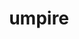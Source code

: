 ---
title: "umpire"
layout: cache
categories: [package, develop-2024-06-02]
meta: {"versions": ["2023.06.0", "2024.02.0", "6.0.0"], "compilers": ["cce@=15.0.1", "gcc@=10.3.0", "gcc@=11.1.0", "gcc@=11.4.0", "gcc@=7.3.1", "gcc@=7.5.0", "gcc@=9.4.0", "oneapi@=2024.0.0"], "oss": ["amzn2", "rhel8", "sle_hpc15", "ubuntu18.04", "ubuntu20.04", "ubuntu22.04"], "platforms": ["linux"], "targets": ["aarch64", "neoverse_n1", "neoverse_v1", "neoverse_v2", "ppc64le", "x86_64_v3", "x86_64_v4", "zen4"], "stacks": ["data-vis-sdk", "e4s", "e4s-cray-rhel", "e4s-cray-sles", "e4s-neoverse-v2", "e4s-neoverse_v1", "e4s-oneapi", "e4s-power", "e4s-rocm-external", "radiuss", "radiuss-aws", "radiuss-aws-aarch64", "root"], "num_specs": 43, "num_specs_by_stack": {"radiuss-aws-aarch64": 4, "root": 43, "radiuss-aws": 3, "e4s-cray-rhel": 1, "e4s-cray-sles": 1, "radiuss": 3, "e4s-power": 5, "data-vis-sdk": 2, "e4s-neoverse_v1": 7, "e4s-neoverse-v2": 5, "e4s": 5, "e4s-rocm-external": 4, "e4s-oneapi": 3}}
spec_details: [{"hash": "wicdzxs7k4ula4gxv5ndbuxbqkm3abv4", "compiler": "gcc@=7.3.1", "versions": ["2023.06.0"], "os": "amzn2", "platform": "linux", "target": "aarch64", "variants": ["~asan", "~backtrace", "build_system=cmake", "build_type=Release", "+c", "~cuda", "~dev_benchmarks", "~device_alloc", "~deviceconst", "~examples", "~fortran", "generator=make", "~ipc_shmem", "~ipo", "+mpi", "~numa", "~openmp", "~openmp_target", "patches=b963f07,c9ddae1", "~rocm", "~sanitizer_tests", "+shared", "~sqlite_experimental", "tests=none", "~tools", "~werror"], "stacks": ["radiuss-aws-aarch64", "root"], "size": "-", "tarball": "https://binaries.spack.io/develop-2024-06-02/build_cache/linux-amzn2-aarch64/gcc-7.3.1/umpire-2023.06.0/linux-amzn2-aarch64-gcc-7.3.1-umpire-2023.06.0-wicdzxs7k4ula4gxv5ndbuxbqkm3abv4.spack"}, {"hash": "4d4vx4fdqibqbbgar53fuv5g424huv7g", "compiler": "gcc@=7.3.1", "versions": ["2024.02.0"], "os": "amzn2", "platform": "linux", "target": "aarch64", "variants": ["~asan", "~backtrace", "build_system=cmake", "build_type=Release", "+c", "~cuda", "~dev_benchmarks", "~device_alloc", "~deviceconst", "~examples", "~fortran", "generator=make", "~ipc_shmem", "~ipo", "+mpi", "~numa", "~openmp", "~openmp_target", "~rocm", "~sanitizer_tests", "+shared", "~sqlite_experimental", "tests=none", "~tools", "~werror"], "stacks": ["radiuss-aws-aarch64", "root"], "size": "-", "tarball": "https://binaries.spack.io/develop-2024-06-02/build_cache/linux-amzn2-aarch64/gcc-7.3.1/umpire-2024.02.0/linux-amzn2-aarch64-gcc-7.3.1-umpire-2024.02.0-4d4vx4fdqibqbbgar53fuv5g424huv7g.spack"}, {"hash": "4m4fzjyfdrath5ac67kwq3dvrwwsf23y", "compiler": "gcc@=7.3.1", "versions": ["2024.02.0"], "os": "amzn2", "platform": "linux", "target": "neoverse_n1", "variants": ["~asan", "~backtrace", "build_system=cmake", "build_type=Release", "+c", "~cuda", "~dev_benchmarks", "~device_alloc", "~deviceconst", "~examples", "~fortran", "generator=make", "~ipc_shmem", "~ipo", "+mpi", "~numa", "~openmp", "~openmp_target", "~rocm", "~sanitizer_tests", "+shared", "~sqlite_experimental", "tests=none", "~tools", "~werror"], "stacks": ["radiuss-aws-aarch64", "root"], "size": "-", "tarball": "https://binaries.spack.io/develop-2024-06-02/build_cache/linux-amzn2-neoverse_n1/gcc-7.3.1/umpire-2024.02.0/linux-amzn2-neoverse_n1-gcc-7.3.1-umpire-2024.02.0-4m4fzjyfdrath5ac67kwq3dvrwwsf23y.spack"}, {"hash": "urcsvellmsd4ygjom7srukj2xq6h2p2e", "compiler": "gcc@=7.3.1", "versions": ["2023.06.0"], "os": "amzn2", "platform": "linux", "target": "neoverse_n1", "variants": ["~asan", "~backtrace", "build_system=cmake", "build_type=Release", "+c", "~cuda", "~dev_benchmarks", "~device_alloc", "~deviceconst", "~examples", "~fortran", "generator=make", "~ipc_shmem", "~ipo", "+mpi", "~numa", "~openmp", "~openmp_target", "patches=b963f07,c9ddae1", "~rocm", "~sanitizer_tests", "+shared", "~sqlite_experimental", "tests=none", "~tools", "~werror"], "stacks": ["radiuss-aws-aarch64", "root"], "size": "-", "tarball": "https://binaries.spack.io/develop-2024-06-02/build_cache/linux-amzn2-neoverse_n1/gcc-7.3.1/umpire-2023.06.0/linux-amzn2-neoverse_n1-gcc-7.3.1-umpire-2023.06.0-urcsvellmsd4ygjom7srukj2xq6h2p2e.spack"}, {"hash": "lxnaxmgxi4k67dncijvhfaqeu7ij3t2k", "compiler": "gcc@=7.3.1", "versions": ["2023.06.0"], "os": "amzn2", "platform": "linux", "target": "x86_64_v3", "variants": ["~asan", "~backtrace", "build_system=cmake", "build_type=Release", "+c", "~cuda", "~dev_benchmarks", "~device_alloc", "~deviceconst", "~examples", "~fortran", "generator=make", "~ipc_shmem", "~ipo", "+mpi", "~numa", "~openmp", "~openmp_target", "patches=b963f07,c9ddae1", "~rocm", "~sanitizer_tests", "+shared", "~sqlite_experimental", "tests=none", "~tools", "~werror"], "stacks": ["root", "radiuss-aws"], "size": "-", "tarball": "https://binaries.spack.io/develop-2024-06-02/build_cache/linux-amzn2-x86_64_v3/gcc-7.3.1/umpire-2023.06.0/linux-amzn2-x86_64_v3-gcc-7.3.1-umpire-2023.06.0-lxnaxmgxi4k67dncijvhfaqeu7ij3t2k.spack"}, {"hash": "jm25gouyfu3vzyh3sn7axsagoi2dxyia", "compiler": "gcc@=7.3.1", "versions": ["2024.02.0"], "os": "amzn2", "platform": "linux", "target": "x86_64_v3", "variants": ["~asan", "~backtrace", "build_system=cmake", "build_type=Release", "+c", "+cuda", "cuda_arch=70", "~dev_benchmarks", "~device_alloc", "~deviceconst", "~examples", "~fortran", "generator=make", "~ipc_shmem", "~ipo", "+mpi", "~numa", "~openmp", "~openmp_target", "~rocm", "~sanitizer_tests", "~shared", "~sqlite_experimental", "tests=none", "~tools", "~werror"], "stacks": ["root", "radiuss-aws"], "size": "-", "tarball": "https://binaries.spack.io/develop-2024-06-02/build_cache/linux-amzn2-x86_64_v3/gcc-7.3.1/umpire-2024.02.0/linux-amzn2-x86_64_v3-gcc-7.3.1-umpire-2024.02.0-jm25gouyfu3vzyh3sn7axsagoi2dxyia.spack"}, {"hash": "oorwg6b7ectubzng4dzito3oicxqw44s", "compiler": "gcc@=7.3.1", "versions": ["2024.02.0"], "os": "amzn2", "platform": "linux", "target": "x86_64_v3", "variants": ["~asan", "~backtrace", "build_system=cmake", "build_type=Release", "+c", "~cuda", "~dev_benchmarks", "~device_alloc", "~deviceconst", "~examples", "~fortran", "generator=make", "~ipc_shmem", "~ipo", "+mpi", "~numa", "~openmp", "~openmp_target", "~rocm", "~sanitizer_tests", "+shared", "~sqlite_experimental", "tests=none", "~tools", "~werror"], "stacks": ["root", "radiuss-aws"], "size": "-", "tarball": "https://binaries.spack.io/develop-2024-06-02/build_cache/linux-amzn2-x86_64_v3/gcc-7.3.1/umpire-2024.02.0/linux-amzn2-x86_64_v3-gcc-7.3.1-umpire-2024.02.0-oorwg6b7ectubzng4dzito3oicxqw44s.spack"}, {"hash": "zony5que2u7w5gc3uv2grr6tha5nwrq5", "compiler": "cce@=15.0.1", "versions": ["2024.02.0"], "os": "rhel8", "platform": "linux", "target": "zen4", "variants": ["~asan", "~backtrace", "build_system=cmake", "build_type=Release", "+c", "~cuda", "~dev_benchmarks", "~device_alloc", "~deviceconst", "~examples", "~fortran", "generator=make", "~ipc_shmem", "~ipo", "+mpi", "~numa", "~openmp", "~openmp_target", "~rocm", "~sanitizer_tests", "+shared", "~sqlite_experimental", "tests=none", "~tools", "~werror"], "stacks": ["e4s-cray-rhel", "root"], "size": "-", "tarball": "https://binaries.spack.io/develop-2024-06-02/build_cache/linux-rhel8-zen4/cce-15.0.1/umpire-2024.02.0/linux-rhel8-zen4-cce-15.0.1-umpire-2024.02.0-zony5que2u7w5gc3uv2grr6tha5nwrq5.spack"}, {"hash": "7wd25lxcmlq2pltl632skk7vjxxu5ur3", "compiler": "gcc@=10.3.0", "versions": ["2024.02.0"], "os": "sle_hpc15", "platform": "linux", "target": "x86_64_v4", "variants": ["~asan", "~backtrace", "build_system=cmake", "build_type=Release", "+c", "~cuda", "~dev_benchmarks", "~device_alloc", "~deviceconst", "~examples", "~fortran", "generator=make", "~ipc_shmem", "~ipo", "+mpi", "~numa", "~openmp", "~openmp_target", "~rocm", "~sanitizer_tests", "+shared", "~sqlite_experimental", "tests=none", "~tools", "~werror"], "stacks": ["e4s-cray-sles", "root"], "size": "-", "tarball": "https://binaries.spack.io/develop-2024-06-02/build_cache/linux-sle_hpc15-x86_64_v4/gcc-10.3.0/umpire-2024.02.0/linux-sle_hpc15-x86_64_v4-gcc-10.3.0-umpire-2024.02.0-7wd25lxcmlq2pltl632skk7vjxxu5ur3.spack"}, {"hash": "renaeqibnfolcb45r7brdgyjlpozn2lb", "compiler": "gcc@=7.5.0", "versions": ["2023.06.0"], "os": "ubuntu18.04", "platform": "linux", "target": "x86_64_v3", "variants": ["~asan", "~backtrace", "build_system=cmake", "build_type=Release", "+c", "~cuda", "~dev_benchmarks", "~device_alloc", "~deviceconst", "~examples", "~fortran", "generator=make", "~ipc_shmem", "~ipo", "~mpi", "~numa", "~openmp", "~openmp_target", "patches=b963f07,c9ddae1", "~rocm", "~sanitizer_tests", "+shared", "~sqlite_experimental", "tests=none", "~tools", "~werror"], "stacks": ["radiuss", "root"], "size": "-", "tarball": "https://binaries.spack.io/develop-2024-06-02/build_cache/linux-ubuntu18.04-x86_64_v3/gcc-7.5.0/umpire-2023.06.0/linux-ubuntu18.04-x86_64_v3-gcc-7.5.0-umpire-2023.06.0-renaeqibnfolcb45r7brdgyjlpozn2lb.spack"}, {"hash": "gdulaztl3uonui2dqtc25e6c4vy5ey3v", "compiler": "gcc@=7.5.0", "versions": ["2024.02.0"], "os": "ubuntu18.04", "platform": "linux", "target": "x86_64_v3", "variants": ["~asan", "~backtrace", "build_system=cmake", "build_type=Release", "+c", "~cuda", "~dev_benchmarks", "~device_alloc", "~deviceconst", "~examples", "~fortran", "generator=make", "~ipc_shmem", "~ipo", "~mpi", "~numa", "+openmp", "~openmp_target", "~rocm", "~sanitizer_tests", "+shared", "~sqlite_experimental", "tests=none", "~tools", "~werror"], "stacks": ["radiuss", "root"], "size": "-", "tarball": "https://binaries.spack.io/develop-2024-06-02/build_cache/linux-ubuntu18.04-x86_64_v3/gcc-7.5.0/umpire-2024.02.0/linux-ubuntu18.04-x86_64_v3-gcc-7.5.0-umpire-2024.02.0-gdulaztl3uonui2dqtc25e6c4vy5ey3v.spack"}, {"hash": "sj7iylj65gg4ik27zqrnrbt2qojdl4my", "compiler": "gcc@=7.5.0", "versions": ["2024.02.0"], "os": "ubuntu18.04", "platform": "linux", "target": "x86_64_v3", "variants": ["~asan", "~backtrace", "build_system=cmake", "build_type=Release", "+c", "~cuda", "~dev_benchmarks", "~device_alloc", "~deviceconst", "~examples", "~fortran", "generator=make", "~ipc_shmem", "~ipo", "~mpi", "~numa", "~openmp", "~openmp_target", "~rocm", "~sanitizer_tests", "+shared", "~sqlite_experimental", "tests=none", "~tools", "~werror"], "stacks": ["radiuss", "root"], "size": "-", "tarball": "https://binaries.spack.io/develop-2024-06-02/build_cache/linux-ubuntu18.04-x86_64_v3/gcc-7.5.0/umpire-2024.02.0/linux-ubuntu18.04-x86_64_v3-gcc-7.5.0-umpire-2024.02.0-sj7iylj65gg4ik27zqrnrbt2qojdl4my.spack"}, {"hash": "yrcuq3nez4bb7bed6aam7ang5fyakgic", "compiler": "gcc@=9.4.0", "versions": ["2024.02.0"], "os": "ubuntu20.04", "platform": "linux", "target": "ppc64le", "variants": ["~asan", "~backtrace", "build_system=cmake", "build_type=Release", "+c", "~cuda", "~dev_benchmarks", "~device_alloc", "~deviceconst", "~examples", "~fortran", "generator=make", "~ipc_shmem", "~ipo", "+mpi", "~numa", "+openmp", "~openmp_target", "~rocm", "~sanitizer_tests", "+shared", "~sqlite_experimental", "tests=none", "~tools", "~werror"], "stacks": ["e4s-power", "root"], "size": "-", "tarball": "https://binaries.spack.io/develop-2024-06-02/build_cache/linux-ubuntu20.04-ppc64le/gcc-9.4.0/umpire-2024.02.0/linux-ubuntu20.04-ppc64le-gcc-9.4.0-umpire-2024.02.0-yrcuq3nez4bb7bed6aam7ang5fyakgic.spack"}, {"hash": "6y5gwomzdgtssexcvt46cxm6sue4bu2j", "compiler": "gcc@=9.4.0", "versions": ["2023.06.0"], "os": "ubuntu20.04", "platform": "linux", "target": "ppc64le", "variants": ["~asan", "~backtrace", "build_system=cmake", "build_type=Release", "+c", "~cuda", "~dev_benchmarks", "~device_alloc", "~deviceconst", "~examples", "~fortran", "generator=make", "~ipc_shmem", "~ipo", "+mpi", "~numa", "~openmp", "~openmp_target", "patches=b963f07,c9ddae1", "~rocm", "~sanitizer_tests", "+shared", "~sqlite_experimental", "tests=none", "~tools", "~werror"], "stacks": ["e4s-power", "root"], "size": "-", "tarball": "https://binaries.spack.io/develop-2024-06-02/build_cache/linux-ubuntu20.04-ppc64le/gcc-9.4.0/umpire-2023.06.0/linux-ubuntu20.04-ppc64le-gcc-9.4.0-umpire-2023.06.0-6y5gwomzdgtssexcvt46cxm6sue4bu2j.spack"}, {"hash": "vns75okfg7buvwp5vkbt3ehbugjfgfqz", "compiler": "gcc@=9.4.0", "versions": ["2024.02.0"], "os": "ubuntu20.04", "platform": "linux", "target": "ppc64le", "variants": ["~asan", "~backtrace", "build_system=cmake", "build_type=Release", "+c", "~cuda", "~dev_benchmarks", "~device_alloc", "~deviceconst", "~examples", "~fortran", "generator=make", "~ipc_shmem", "~ipo", "+mpi", "~numa", "~openmp", "~openmp_target", "~rocm", "~sanitizer_tests", "+shared", "~sqlite_experimental", "tests=none", "~tools", "~werror"], "stacks": ["e4s-power", "root"], "size": "-", "tarball": "https://binaries.spack.io/develop-2024-06-02/build_cache/linux-ubuntu20.04-ppc64le/gcc-9.4.0/umpire-2024.02.0/linux-ubuntu20.04-ppc64le-gcc-9.4.0-umpire-2024.02.0-vns75okfg7buvwp5vkbt3ehbugjfgfqz.spack"}, {"hash": "uruyvbnouktqcaswrcphl2mdtpyevehz", "compiler": "gcc@=9.4.0", "versions": ["6.0.0"], "os": "ubuntu20.04", "platform": "linux", "target": "ppc64le", "variants": ["~asan", "~backtrace", "build_system=cmake", "build_type=Release", "+c", "+cuda", "cuda_arch=70", "~dev_benchmarks", "~device_alloc", "~deviceconst", "~examples", "~fortran", "generator=make", "~ipc_shmem", "~ipo", "+mpi", "~numa", "~openmp", "~openmp_target", "~rocm", "~sanitizer_tests", "~shared", "~sqlite_experimental", "tests=none", "~tools", "~werror"], "stacks": ["e4s-power", "root"], "size": "-", "tarball": "https://binaries.spack.io/develop-2024-06-02/build_cache/linux-ubuntu20.04-ppc64le/gcc-9.4.0/umpire-6.0.0/linux-ubuntu20.04-ppc64le-gcc-9.4.0-umpire-6.0.0-uruyvbnouktqcaswrcphl2mdtpyevehz.spack"}, {"hash": "jiofxdrokk2h2xp4yip6eknvb5mzpbz6", "compiler": "gcc@=9.4.0", "versions": ["2024.02.0"], "os": "ubuntu20.04", "platform": "linux", "target": "ppc64le", "variants": ["~asan", "~backtrace", "build_system=cmake", "build_type=Release", "+c", "+cuda", "cuda_arch=70", "~dev_benchmarks", "~device_alloc", "~deviceconst", "~examples", "~fortran", "generator=make", "~ipc_shmem", "~ipo", "+mpi", "~numa", "~openmp", "~openmp_target", "~rocm", "~sanitizer_tests", "~shared", "~sqlite_experimental", "tests=none", "~tools", "~werror"], "stacks": ["e4s-power", "root"], "size": "-", "tarball": "https://binaries.spack.io/develop-2024-06-02/build_cache/linux-ubuntu20.04-ppc64le/gcc-9.4.0/umpire-2024.02.0/linux-ubuntu20.04-ppc64le-gcc-9.4.0-umpire-2024.02.0-jiofxdrokk2h2xp4yip6eknvb5mzpbz6.spack"}, {"hash": "wtbnuyucg367mou7lhed22wdiqey7hur", "compiler": "gcc@=11.1.0", "versions": ["6.0.0"], "os": "ubuntu20.04", "platform": "linux", "target": "x86_64_v3", "variants": ["~asan", "~backtrace", "build_system=cmake", "build_type=Release", "+c", "~cuda", "~dev_benchmarks", "~device_alloc", "~deviceconst", "~examples", "~fortran", "generator=make", "~ipc_shmem", "~ipo", "~mpi", "~numa", "~openmp", "~openmp_target", "~rocm", "~sanitizer_tests", "+shared", "~sqlite_experimental", "tests=none", "~tools", "~werror"], "stacks": ["data-vis-sdk", "root"], "size": "-", "tarball": "https://binaries.spack.io/develop-2024-06-02/build_cache/linux-ubuntu20.04-x86_64_v3/gcc-11.1.0/umpire-6.0.0/linux-ubuntu20.04-x86_64_v3-gcc-11.1.0-umpire-6.0.0-wtbnuyucg367mou7lhed22wdiqey7hur.spack"}, {"hash": "wqtpmq3u5k5hm2hkxycnbjp7nlg6q2uv", "compiler": "gcc@=11.1.0", "versions": ["6.0.0"], "os": "ubuntu20.04", "platform": "linux", "target": "x86_64_v3", "variants": ["~asan", "~backtrace", "build_system=cmake", "build_type=Release", "+c", "~cuda", "~dev_benchmarks", "~device_alloc", "~deviceconst", "~examples", "~fortran", "generator=make", "~ipc_shmem", "~ipo", "~mpi", "~numa", "~openmp", "~openmp_target", "~rocm", "~sanitizer_tests", "+shared", "~sqlite_experimental", "tests=none", "~tools", "~werror"], "stacks": ["data-vis-sdk", "root"], "size": "-", "tarball": "https://binaries.spack.io/develop-2024-06-02/build_cache/linux-ubuntu20.04-x86_64_v3/gcc-11.1.0/umpire-6.0.0/linux-ubuntu20.04-x86_64_v3-gcc-11.1.0-umpire-6.0.0-wqtpmq3u5k5hm2hkxycnbjp7nlg6q2uv.spack"}, {"hash": "t4yng4mcnchwstrrszgzxpwfp42lcybe", "compiler": "gcc@=11.4.0", "versions": ["2023.06.0"], "os": "ubuntu22.04", "platform": "linux", "target": "neoverse_v1", "variants": ["~asan", "~backtrace", "build_system=cmake", "build_type=Release", "+c", "~cuda", "~dev_benchmarks", "~device_alloc", "~deviceconst", "~examples", "~fortran", "generator=make", "~ipc_shmem", "~ipo", "+mpi", "~numa", "~openmp", "~openmp_target", "patches=b963f07,c9ddae1", "~rocm", "~sanitizer_tests", "+shared", "~sqlite_experimental", "tests=none", "~tools", "~werror"], "stacks": ["e4s-neoverse_v1", "root"], "size": "-", "tarball": "https://binaries.spack.io/develop-2024-06-02/build_cache/linux-ubuntu22.04-neoverse_v1/gcc-11.4.0/umpire-2023.06.0/linux-ubuntu22.04-neoverse_v1-gcc-11.4.0-umpire-2023.06.0-t4yng4mcnchwstrrszgzxpwfp42lcybe.spack"}, {"hash": "5xpvgtfj525lwm2mihm6fsk5kx36hezw", "compiler": "gcc@=11.4.0", "versions": ["2024.02.0"], "os": "ubuntu22.04", "platform": "linux", "target": "neoverse_v1", "variants": ["~asan", "~backtrace", "build_system=cmake", "build_type=Release", "+c", "~cuda", "~dev_benchmarks", "~device_alloc", "~deviceconst", "~examples", "~fortran", "generator=make", "~ipc_shmem", "~ipo", "+mpi", "~numa", "~openmp", "~openmp_target", "~rocm", "~sanitizer_tests", "+shared", "~sqlite_experimental", "tests=none", "~tools", "~werror"], "stacks": ["e4s-neoverse_v1", "root"], "size": "-", "tarball": "https://binaries.spack.io/develop-2024-06-02/build_cache/linux-ubuntu22.04-neoverse_v1/gcc-11.4.0/umpire-2024.02.0/linux-ubuntu22.04-neoverse_v1-gcc-11.4.0-umpire-2024.02.0-5xpvgtfj525lwm2mihm6fsk5kx36hezw.spack"}, {"hash": "wfslnxi5oflg5kk5l5ilrjgnnef7vqko", "compiler": "gcc@=11.4.0", "versions": ["2024.02.0"], "os": "ubuntu22.04", "platform": "linux", "target": "neoverse_v1", "variants": ["~asan", "~backtrace", "build_system=cmake", "build_type=Release", "+c", "~cuda", "~dev_benchmarks", "~device_alloc", "~deviceconst", "~examples", "~fortran", "generator=make", "~ipc_shmem", "~ipo", "+mpi", "~numa", "+openmp", "~openmp_target", "~rocm", "~sanitizer_tests", "+shared", "~sqlite_experimental", "tests=none", "~tools", "~werror"], "stacks": ["e4s-neoverse_v1", "root"], "size": "-", "tarball": "https://binaries.spack.io/develop-2024-06-02/build_cache/linux-ubuntu22.04-neoverse_v1/gcc-11.4.0/umpire-2024.02.0/linux-ubuntu22.04-neoverse_v1-gcc-11.4.0-umpire-2024.02.0-wfslnxi5oflg5kk5l5ilrjgnnef7vqko.spack"}, {"hash": "npamsm4ab2p7eaturh6o5x7i25bl4sc2", "compiler": "gcc@=11.4.0", "versions": ["2024.02.0"], "os": "ubuntu22.04", "platform": "linux", "target": "neoverse_v1", "variants": ["~asan", "~backtrace", "build_system=cmake", "build_type=Release", "+c", "+cuda", "cuda_arch=80", "~dev_benchmarks", "~device_alloc", "~deviceconst", "~examples", "~fortran", "generator=make", "~ipc_shmem", "~ipo", "+mpi", "~numa", "~openmp", "~openmp_target", "~rocm", "~sanitizer_tests", "~shared", "~sqlite_experimental", "tests=none", "~tools", "~werror"], "stacks": ["e4s-neoverse_v1", "root"], "size": "-", "tarball": "https://binaries.spack.io/develop-2024-06-02/build_cache/linux-ubuntu22.04-neoverse_v1/gcc-11.4.0/umpire-2024.02.0/linux-ubuntu22.04-neoverse_v1-gcc-11.4.0-umpire-2024.02.0-npamsm4ab2p7eaturh6o5x7i25bl4sc2.spack"}, {"hash": "jl4cd7g7vhy3uajqcoyn65ulolo5vrzj", "compiler": "gcc@=11.4.0", "versions": ["2024.02.0"], "os": "ubuntu22.04", "platform": "linux", "target": "neoverse_v1", "variants": ["~asan", "~backtrace", "build_system=cmake", "build_type=Release", "+c", "+cuda", "cuda_arch=75", "~dev_benchmarks", "~device_alloc", "~deviceconst", "~examples", "~fortran", "generator=make", "~ipc_shmem", "~ipo", "+mpi", "~numa", "~openmp", "~openmp_target", "~rocm", "~sanitizer_tests", "~shared", "~sqlite_experimental", "tests=none", "~tools", "~werror"], "stacks": ["e4s-neoverse_v1", "root"], "size": "-", "tarball": "https://binaries.spack.io/develop-2024-06-02/build_cache/linux-ubuntu22.04-neoverse_v1/gcc-11.4.0/umpire-2024.02.0/linux-ubuntu22.04-neoverse_v1-gcc-11.4.0-umpire-2024.02.0-jl4cd7g7vhy3uajqcoyn65ulolo5vrzj.spack"}, {"hash": "fqlafgpmorfupxuwjyx3sxst5mkysi66", "compiler": "gcc@=11.4.0", "versions": ["2024.02.0"], "os": "ubuntu22.04", "platform": "linux", "target": "neoverse_v1", "variants": ["~asan", "~backtrace", "build_system=cmake", "build_type=Release", "+c", "+cuda", "cuda_arch=90", "~dev_benchmarks", "~device_alloc", "~deviceconst", "~examples", "~fortran", "generator=make", "~ipc_shmem", "~ipo", "+mpi", "~numa", "~openmp", "~openmp_target", "~rocm", "~sanitizer_tests", "~shared", "~sqlite_experimental", "tests=none", "~tools", "~werror"], "stacks": ["e4s-neoverse_v1", "root"], "size": "-", "tarball": "https://binaries.spack.io/develop-2024-06-02/build_cache/linux-ubuntu22.04-neoverse_v1/gcc-11.4.0/umpire-2024.02.0/linux-ubuntu22.04-neoverse_v1-gcc-11.4.0-umpire-2024.02.0-fqlafgpmorfupxuwjyx3sxst5mkysi66.spack"}, {"hash": "zuqqbxrp6jbrccfl7ihbuh3idvx2nhp6", "compiler": "gcc@=11.4.0", "versions": ["2024.02.0"], "os": "ubuntu22.04", "platform": "linux", "target": "neoverse_v1", "variants": ["~asan", "~backtrace", "build_system=cmake", "build_type=Release", "+c", "~cuda", "~dev_benchmarks", "~device_alloc", "~deviceconst", "~examples", "~fortran", "generator=make", "~ipc_shmem", "~ipo", "+mpi", "~numa", "~openmp", "~openmp_target", "~rocm", "~sanitizer_tests", "+shared", "~sqlite_experimental", "tests=none", "~tools", "~werror"], "stacks": ["e4s-neoverse_v1", "root"], "size": "-", "tarball": "https://binaries.spack.io/develop-2024-06-02/build_cache/linux-ubuntu22.04-neoverse_v1/gcc-11.4.0/umpire-2024.02.0/linux-ubuntu22.04-neoverse_v1-gcc-11.4.0-umpire-2024.02.0-zuqqbxrp6jbrccfl7ihbuh3idvx2nhp6.spack"}, {"hash": "pigtdnh3nn2e5g4ptzo7pkj7wwwjcozr", "compiler": "gcc@=11.4.0", "versions": ["2023.06.0"], "os": "ubuntu22.04", "platform": "linux", "target": "neoverse_v2", "variants": ["~asan", "~backtrace", "build_system=cmake", "build_type=Release", "+c", "~cuda", "~dev_benchmarks", "~device_alloc", "~deviceconst", "~examples", "~fortran", "generator=make", "~ipc_shmem", "~ipo", "+mpi", "~numa", "~openmp", "~openmp_target", "patches=b963f07,c9ddae1", "~rocm", "~sanitizer_tests", "+shared", "~sqlite_experimental", "tests=none", "~tools", "~werror"], "stacks": ["e4s-neoverse-v2", "root"], "size": "-", "tarball": "https://binaries.spack.io/develop-2024-06-02/build_cache/linux-ubuntu22.04-neoverse_v2/gcc-11.4.0/umpire-2023.06.0/linux-ubuntu22.04-neoverse_v2-gcc-11.4.0-umpire-2023.06.0-pigtdnh3nn2e5g4ptzo7pkj7wwwjcozr.spack"}, {"hash": "yavsxstc77vfp3rqqs4ydc7ljngngo5t", "compiler": "gcc@=11.4.0", "versions": ["2024.02.0"], "os": "ubuntu22.04", "platform": "linux", "target": "neoverse_v2", "variants": ["~asan", "~backtrace", "build_system=cmake", "build_type=Release", "+c", "~cuda", "~dev_benchmarks", "~device_alloc", "~deviceconst", "~examples", "~fortran", "generator=make", "~ipc_shmem", "~ipo", "+mpi", "~numa", "+openmp", "~openmp_target", "~rocm", "~sanitizer_tests", "+shared", "~sqlite_experimental", "tests=none", "~tools", "~werror"], "stacks": ["e4s-neoverse-v2", "root"], "size": "-", "tarball": "https://binaries.spack.io/develop-2024-06-02/build_cache/linux-ubuntu22.04-neoverse_v2/gcc-11.4.0/umpire-2024.02.0/linux-ubuntu22.04-neoverse_v2-gcc-11.4.0-umpire-2024.02.0-yavsxstc77vfp3rqqs4ydc7ljngngo5t.spack"}, {"hash": "f5s3nc23kmq3nsro7qfbmdvsxcghmr3x", "compiler": "gcc@=11.4.0", "versions": ["2024.02.0"], "os": "ubuntu22.04", "platform": "linux", "target": "neoverse_v2", "variants": ["~asan", "~backtrace", "build_system=cmake", "build_type=Release", "+c", "~cuda", "~dev_benchmarks", "~device_alloc", "~deviceconst", "~examples", "~fortran", "generator=make", "~ipc_shmem", "~ipo", "+mpi", "~numa", "~openmp", "~openmp_target", "~rocm", "~sanitizer_tests", "+shared", "~sqlite_experimental", "tests=none", "~tools", "~werror"], "stacks": ["e4s-neoverse-v2", "root"], "size": "-", "tarball": "https://binaries.spack.io/develop-2024-06-02/build_cache/linux-ubuntu22.04-neoverse_v2/gcc-11.4.0/umpire-2024.02.0/linux-ubuntu22.04-neoverse_v2-gcc-11.4.0-umpire-2024.02.0-f5s3nc23kmq3nsro7qfbmdvsxcghmr3x.spack"}, {"hash": "incp57e3oxrxuktg25t4rcriarckpnhu", "compiler": "gcc@=11.4.0", "versions": ["2024.02.0"], "os": "ubuntu22.04", "platform": "linux", "target": "neoverse_v2", "variants": ["~asan", "~backtrace", "build_system=cmake", "build_type=Release", "+c", "+cuda", "cuda_arch=90", "~dev_benchmarks", "~device_alloc", "~deviceconst", "~examples", "~fortran", "generator=make", "~ipc_shmem", "~ipo", "+mpi", "~numa", "~openmp", "~openmp_target", "~rocm", "~sanitizer_tests", "~shared", "~sqlite_experimental", "tests=none", "~tools", "~werror"], "stacks": ["e4s-neoverse-v2", "root"], "size": "-", "tarball": "https://binaries.spack.io/develop-2024-06-02/build_cache/linux-ubuntu22.04-neoverse_v2/gcc-11.4.0/umpire-2024.02.0/linux-ubuntu22.04-neoverse_v2-gcc-11.4.0-umpire-2024.02.0-incp57e3oxrxuktg25t4rcriarckpnhu.spack"}, {"hash": "ej3hy7gd7qpkmcvtb6yrwqmfjotl6tjq", "compiler": "gcc@=11.4.0", "versions": ["2024.02.0"], "os": "ubuntu22.04", "platform": "linux", "target": "neoverse_v2", "variants": ["~asan", "~backtrace", "build_system=cmake", "build_type=Release", "+c", "~cuda", "~dev_benchmarks", "~device_alloc", "~deviceconst", "~examples", "~fortran", "generator=make", "~ipc_shmem", "~ipo", "+mpi", "~numa", "~openmp", "~openmp_target", "~rocm", "~sanitizer_tests", "+shared", "~sqlite_experimental", "tests=none", "~tools", "~werror"], "stacks": ["e4s-neoverse-v2", "root"], "size": "-", "tarball": "https://binaries.spack.io/develop-2024-06-02/build_cache/linux-ubuntu22.04-neoverse_v2/gcc-11.4.0/umpire-2024.02.0/linux-ubuntu22.04-neoverse_v2-gcc-11.4.0-umpire-2024.02.0-ej3hy7gd7qpkmcvtb6yrwqmfjotl6tjq.spack"}, {"hash": "7pjad35oxtsr5vxtjxixj66zudvluxzy", "compiler": "gcc@=11.4.0", "versions": ["2024.02.0"], "os": "ubuntu22.04", "platform": "linux", "target": "x86_64_v3", "variants": ["~asan", "~backtrace", "build_system=cmake", "build_type=Release", "+c", "~cuda", "~dev_benchmarks", "~device_alloc", "~deviceconst", "~examples", "~fortran", "generator=make", "~ipc_shmem", "~ipo", "+mpi", "~numa", "+openmp", "~openmp_target", "~rocm", "~sanitizer_tests", "+shared", "~sqlite_experimental", "tests=none", "~tools", "~werror"], "stacks": ["e4s", "root"], "size": "-", "tarball": "https://binaries.spack.io/develop-2024-06-02/build_cache/linux-ubuntu22.04-x86_64_v3/gcc-11.4.0/umpire-2024.02.0/linux-ubuntu22.04-x86_64_v3-gcc-11.4.0-umpire-2024.02.0-7pjad35oxtsr5vxtjxixj66zudvluxzy.spack"}, {"hash": "p2czfggcsmrkrmntzjcirfgrgscted3a", "compiler": "gcc@=11.4.0", "versions": ["2023.06.0"], "os": "ubuntu22.04", "platform": "linux", "target": "x86_64_v3", "variants": ["~asan", "~backtrace", "build_system=cmake", "build_type=Release", "+c", "~cuda", "~dev_benchmarks", "~device_alloc", "~deviceconst", "~examples", "~fortran", "generator=make", "~ipc_shmem", "~ipo", "+mpi", "~numa", "~openmp", "~openmp_target", "patches=b963f07,c9ddae1", "~rocm", "~sanitizer_tests", "+shared", "~sqlite_experimental", "tests=none", "~tools", "~werror"], "stacks": ["e4s", "root"], "size": "-", "tarball": "https://binaries.spack.io/develop-2024-06-02/build_cache/linux-ubuntu22.04-x86_64_v3/gcc-11.4.0/umpire-2023.06.0/linux-ubuntu22.04-x86_64_v3-gcc-11.4.0-umpire-2023.06.0-p2czfggcsmrkrmntzjcirfgrgscted3a.spack"}, {"hash": "mw2h5skr7h2qagisoan3dkv3qyybtsso", "compiler": "gcc@=11.4.0", "versions": ["2023.06.0"], "os": "ubuntu22.04", "platform": "linux", "target": "x86_64_v3", "variants": ["~asan", "~backtrace", "build_system=cmake", "build_type=Release", "+c", "~cuda", "~dev_benchmarks", "~device_alloc", "~deviceconst", "~examples", "~fortran", "generator=make", "~ipc_shmem", "~ipo", "+mpi", "~numa", "~openmp", "~openmp_target", "patches=b963f07,c9ddae1", "~rocm", "~sanitizer_tests", "+shared", "~sqlite_experimental", "tests=none", "~tools", "~werror"], "stacks": ["e4s", "root"], "size": "-", "tarball": "https://binaries.spack.io/develop-2024-06-02/build_cache/linux-ubuntu22.04-x86_64_v3/gcc-11.4.0/umpire-2023.06.0/linux-ubuntu22.04-x86_64_v3-gcc-11.4.0-umpire-2023.06.0-mw2h5skr7h2qagisoan3dkv3qyybtsso.spack"}, {"hash": "w3s2ufpkwumajqoty2yqm4hzxdgrhr4p", "compiler": "gcc@=11.4.0", "versions": ["2024.02.0"], "os": "ubuntu22.04", "platform": "linux", "target": "x86_64_v3", "variants": ["~asan", "~backtrace", "build_system=cmake", "build_type=Release", "+c", "~cuda", "~dev_benchmarks", "~device_alloc", "~deviceconst", "~examples", "~fortran", "generator=make", "~ipc_shmem", "~ipo", "+mpi", "~numa", "~openmp", "~openmp_target", "~rocm", "~sanitizer_tests", "+shared", "~sqlite_experimental", "tests=none", "~tools", "~werror"], "stacks": ["e4s", "root"], "size": "-", "tarball": "https://binaries.spack.io/develop-2024-06-02/build_cache/linux-ubuntu22.04-x86_64_v3/gcc-11.4.0/umpire-2024.02.0/linux-ubuntu22.04-x86_64_v3-gcc-11.4.0-umpire-2024.02.0-w3s2ufpkwumajqoty2yqm4hzxdgrhr4p.spack"}, {"hash": "oqrt2eib3xtp7harzhuq3jv2kei3jwrl", "compiler": "gcc@=11.4.0", "versions": ["2024.02.0"], "os": "ubuntu22.04", "platform": "linux", "target": "x86_64_v3", "variants": ["amdgpu_target=gfx908", "~asan", "~backtrace", "build_system=cmake", "build_type=Release", "+c", "~cuda", "~dev_benchmarks", "~device_alloc", "~deviceconst", "~examples", "~fortran", "generator=make", "~ipc_shmem", "~ipo", "+mpi", "~numa", "~openmp", "~openmp_target", "+rocm", "~sanitizer_tests", "+shared", "~sqlite_experimental", "tests=none", "~tools", "~werror"], "stacks": ["root", "e4s-rocm-external"], "size": "-", "tarball": "https://binaries.spack.io/develop-2024-06-02/build_cache/linux-ubuntu22.04-x86_64_v3/gcc-11.4.0/umpire-2024.02.0/linux-ubuntu22.04-x86_64_v3-gcc-11.4.0-umpire-2024.02.0-oqrt2eib3xtp7harzhuq3jv2kei3jwrl.spack"}, {"hash": "6zfsriag2jczfupykqgjdswhggrum4nv", "compiler": "gcc@=11.4.0", "versions": ["2024.02.0"], "os": "ubuntu22.04", "platform": "linux", "target": "x86_64_v3", "variants": ["amdgpu_target=gfx90a", "~asan", "~backtrace", "build_system=cmake", "build_type=Release", "+c", "~cuda", "~dev_benchmarks", "~device_alloc", "~deviceconst", "~examples", "~fortran", "generator=make", "~ipc_shmem", "~ipo", "+mpi", "~numa", "~openmp", "~openmp_target", "+rocm", "~sanitizer_tests", "+shared", "~sqlite_experimental", "tests=none", "~tools", "~werror"], "stacks": ["root", "e4s-rocm-external"], "size": "-", "tarball": "https://binaries.spack.io/develop-2024-06-02/build_cache/linux-ubuntu22.04-x86_64_v3/gcc-11.4.0/umpire-2024.02.0/linux-ubuntu22.04-x86_64_v3-gcc-11.4.0-umpire-2024.02.0-6zfsriag2jczfupykqgjdswhggrum4nv.spack"}, {"hash": "u4ainp6bmunsdizuxcvx3ldf5asbt7ky", "compiler": "gcc@=11.4.0", "versions": ["2024.02.0"], "os": "ubuntu22.04", "platform": "linux", "target": "x86_64_v3", "variants": ["~asan", "~backtrace", "build_system=cmake", "build_type=Release", "+c", "~cuda", "~dev_benchmarks", "~device_alloc", "~deviceconst", "~examples", "~fortran", "generator=make", "~ipc_shmem", "~ipo", "+mpi", "~numa", "~openmp", "~openmp_target", "~rocm", "~sanitizer_tests", "+shared", "~sqlite_experimental", "tests=none", "~tools", "~werror"], "stacks": ["e4s", "root"], "size": "-", "tarball": "https://binaries.spack.io/develop-2024-06-02/build_cache/linux-ubuntu22.04-x86_64_v3/gcc-11.4.0/umpire-2024.02.0/linux-ubuntu22.04-x86_64_v3-gcc-11.4.0-umpire-2024.02.0-u4ainp6bmunsdizuxcvx3ldf5asbt7ky.spack"}, {"hash": "svarctm6nr4gygykx2dqctohbkjitibn", "compiler": "gcc@=11.4.0", "versions": ["6.0.0"], "os": "ubuntu22.04", "platform": "linux", "target": "x86_64_v3", "variants": ["amdgpu_target=gfx90a", "~asan", "~backtrace", "build_system=cmake", "build_type=Release", "+c", "~cuda", "~dev_benchmarks", "~device_alloc", "~deviceconst", "~examples", "~fortran", "generator=make", "~ipc_shmem", "~ipo", "+mpi", "~numa", "~openmp", "~openmp_target", "+rocm", "~sanitizer_tests", "+shared", "~sqlite_experimental", "tests=none", "~tools", "~werror"], "stacks": ["root", "e4s-rocm-external"], "size": "-", "tarball": "https://binaries.spack.io/develop-2024-06-02/build_cache/linux-ubuntu22.04-x86_64_v3/gcc-11.4.0/umpire-6.0.0/linux-ubuntu22.04-x86_64_v3-gcc-11.4.0-umpire-6.0.0-svarctm6nr4gygykx2dqctohbkjitibn.spack"}, {"hash": "sfc3utyexvhsqynuowv644ukepm3b3av", "compiler": "gcc@=11.4.0", "versions": ["6.0.0"], "os": "ubuntu22.04", "platform": "linux", "target": "x86_64_v3", "variants": ["amdgpu_target=gfx908", "~asan", "~backtrace", "build_system=cmake", "build_type=Release", "+c", "~cuda", "~dev_benchmarks", "~device_alloc", "~deviceconst", "~examples", "~fortran", "generator=make", "~ipc_shmem", "~ipo", "+mpi", "~numa", "~openmp", "~openmp_target", "+rocm", "~sanitizer_tests", "+shared", "~sqlite_experimental", "tests=none", "~tools", "~werror"], "stacks": ["root", "e4s-rocm-external"], "size": "-", "tarball": "https://binaries.spack.io/develop-2024-06-02/build_cache/linux-ubuntu22.04-x86_64_v3/gcc-11.4.0/umpire-6.0.0/linux-ubuntu22.04-x86_64_v3-gcc-11.4.0-umpire-6.0.0-sfc3utyexvhsqynuowv644ukepm3b3av.spack"}, {"hash": "bmhuovloqppszgmpxflxswzv54qqwwk5", "compiler": "oneapi@=2024.0.0", "versions": ["2023.06.0"], "os": "ubuntu22.04", "platform": "linux", "target": "x86_64_v3", "variants": ["~asan", "~backtrace", "build_system=cmake", "build_type=Release", "+c", "~cuda", "~dev_benchmarks", "~device_alloc", "~deviceconst", "~examples", "~fortran", "generator=make", "~ipc_shmem", "~ipo", "+mpi", "~numa", "~openmp", "~openmp_target", "patches=b963f07,c9ddae1", "~rocm", "~sanitizer_tests", "+shared", "~sqlite_experimental", "tests=none", "~tools", "~werror"], "stacks": ["root", "e4s-oneapi"], "size": "-", "tarball": "https://binaries.spack.io/develop-2024-06-02/build_cache/linux-ubuntu22.04-x86_64_v3/oneapi-2024.0.0/umpire-2023.06.0/linux-ubuntu22.04-x86_64_v3-oneapi-2024.0.0-umpire-2023.06.0-bmhuovloqppszgmpxflxswzv54qqwwk5.spack"}, {"hash": "c55hip6xcgdfyfjd37zemwiymm25entm", "compiler": "oneapi@=2024.0.0", "versions": ["2024.02.0"], "os": "ubuntu22.04", "platform": "linux", "target": "x86_64_v3", "variants": ["~asan", "~backtrace", "build_system=cmake", "build_type=Release", "+c", "~cuda", "~dev_benchmarks", "~device_alloc", "~deviceconst", "~examples", "~fortran", "generator=make", "~ipc_shmem", "~ipo", "+mpi", "~numa", "+openmp", "~openmp_target", "~rocm", "~sanitizer_tests", "+shared", "~sqlite_experimental", "tests=none", "~tools", "~werror"], "stacks": ["root", "e4s-oneapi"], "size": "-", "tarball": "https://binaries.spack.io/develop-2024-06-02/build_cache/linux-ubuntu22.04-x86_64_v3/oneapi-2024.0.0/umpire-2024.02.0/linux-ubuntu22.04-x86_64_v3-oneapi-2024.0.0-umpire-2024.02.0-c55hip6xcgdfyfjd37zemwiymm25entm.spack"}, {"hash": "iwikbnewec5nrwsfruuejg4724wmlle4", "compiler": "oneapi@=2024.0.0", "versions": ["2024.02.0"], "os": "ubuntu22.04", "platform": "linux", "target": "x86_64_v3", "variants": ["~asan", "~backtrace", "build_system=cmake", "build_type=Release", "+c", "~cuda", "~dev_benchmarks", "~device_alloc", "~deviceconst", "~examples", "~fortran", "generator=make", "~ipc_shmem", "~ipo", "+mpi", "~numa", "~openmp", "~openmp_target", "~rocm", "~sanitizer_tests", "+shared", "~sqlite_experimental", "tests=none", "~tools", "~werror"], "stacks": ["root", "e4s-oneapi"], "size": "-", "tarball": "https://binaries.spack.io/develop-2024-06-02/build_cache/linux-ubuntu22.04-x86_64_v3/oneapi-2024.0.0/umpire-2024.02.0/linux-ubuntu22.04-x86_64_v3-oneapi-2024.0.0-umpire-2024.02.0-iwikbnewec5nrwsfruuejg4724wmlle4.spack"}]
---